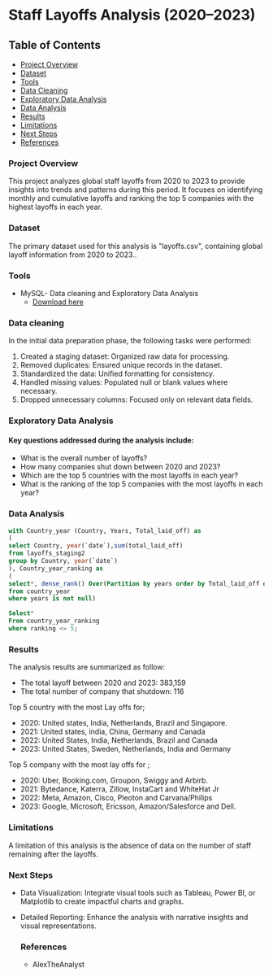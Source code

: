 # Staff Layoffs Analysis (2020–2023)

## Table of Contents
- [Project Overview](#project-overview)
- [Dataset](#dataset)
- [Tools](#tools)
- [Data Cleaning](#data-cleaning)
- [Exploratory Data Analysis](#exploratory-data-analysis)
- [Data Analysis](#data-analysis)
- [Results](#results)
- [Limitations](#limitations)
- [Next Steps](#next-steps)
- [References](#references)


### Project Overview

This project analyzes global staff layoffs from 2020 to 2023 to provide insights into trends and patterns during this period. It focuses on identifying monthly and cumulative layoffs and ranking the top 5 companies with the highest layoffs in each year.

### Dataset

The primary dataset used for this analysis is "layoffs.csv", containing global layoff information from 2020 to 2023..

### Tools

- MySQL- Data cleaning and Exploratory Data Analysis
  - [Download here](https://mysql.com)

### Data cleaning 

In the initial data preparation phase, the following tasks were performed:

1. Created a staging dataset: Organized raw data for processing.
2. Removed duplicates: Ensured unique records in the dataset.
3. Standardized the data: Unified formatting for consistency.
4. Handled missing values: Populated null or blank values where necessary.
5. Dropped unnecessary columns: Focused only on relevant data fields.

### Exploratory Data Analysis

#### Key questions addressed during the analysis include:

- What is the overall number of layoffs?
- How many companies shut down between 2020 and 2023?
- Which are the top 5 countries with the most layoffs in each year?
- What is the ranking of the top 5 companies with the most layoffs in each year?

### Data Analysis

```sql
with Country_year (Country, Years, Total_laid_off) as
(
select Country, year(`date`),sum(total_laid_off)
from layoffs_staging2
group by Country, year(`date`)
), Country_year_ranking as
(
select*, dense_rank() Over(Partition by years order by Total_laid_off desc) as ranking
from country_year
where years is not null)

Select*
From country_year_ranking
where ranking <= 5;
```
### Results
The analysis results are summarized as follow:
- The total layoff between 2020 and 2023: 383,159
- The total number of company that shutdown: 116
  
Top 5 country with the most Lay offs for;
- 2020: United states, India, Netherlands, Brazil and Singapore.
- 2021: United states, india, China, Germany and Canada
- 2022: United States, India, Netherlands, Brazil and Canada
- 2023: United States, Sweden, Netherlands, India and Germany
  
Top 5 company with the most lay offs for ;
- 2020: Uber, Booking.com, Groupon, Swiggy and Arbirb.
- 2021: Bytedance, Katerra, Zillow, InstaCart and WhiteHat Jr
- 2022: Meta, Amazon, Cisco, Pleoton and Carvana/Philips
- 2023: Google, Microsoft, Ericsson, Amazon/Salesforce and Dell.

### Limitations
 A limitation of this analysis is the absence of data on the number of staff remaining after the layoffs.

### Next Steps
- Data Visualization: Integrate visual tools such as Tableau, Power BI, or Matplotlib to create impactful charts and graphs.
- Detailed Reporting: Enhance the analysis with narrative insights and visual representations.

  ### References
  - AlexTheAnalyst
